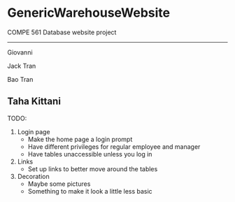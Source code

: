 # GenericWarehouseWebsite
COMPE 561 Database website project

---

Giovanni

Jack Tran

Bao Tran

Taha Kittani
---

TODO:

1.	Login page
	*	Make the home page a login prompt
	*	Have different privileges for regular employee and manager
	*	Have tables unaccessible unless you log in
2.	Links
	*	Set up links to better move around the tables
3.	Decoration
	*	Maybe some pictures
	*	Something to make it look a little less basic